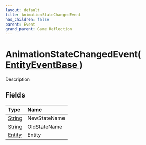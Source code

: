 ```yaml
---
layout: default
title: AnimationStateChangedEvent
has_children: false
parent: Event
grand_parent: Game Reflection
---
```

# AnimationStateChangedEvent( [ EntityEventBase ](/docs/game-reflection/events/entity_event_base) )
Description 

## Fields

| Type | Name |
|:-------------|:--------------|
| [String](/docs/game-reflection/components/string) | NewStateName |
| [String](/docs/game-reflection/components/string) | OldStateName |
| [Entity](/docs/game-reflection/classes/entity) | Entity |

